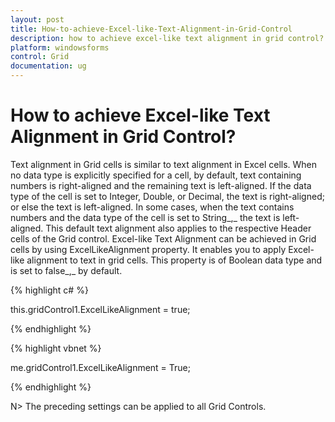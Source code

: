 ```yaml
---
layout: post
title: How-to-achieve-Excel-like-Text-Alignment-in-Grid-Control
description: how to achieve excel-like text alignment in grid control?
platform: windowsforms
control: Grid
documentation: ug
---
```


# How to achieve Excel-like Text Alignment in Grid Control?

Text alignment in Grid cells is similar to text alignment in Excel cells. When no data type is explicitly specified for a cell, by default, text containing numbers is right-aligned and the remaining text is left-aligned. If the data type of the cell is set to Integer, Double, or Decimal, the text is right-aligned; or else the text is left-aligned. In some cases, when the text contains numbers and the data type of the cell is set to String_,_ the text is left-aligned. This default text alignment also applies to the respective Header cells of the Grid control. Excel-like Text Alignment can be achieved in Grid cells by using ExcelLikeAlignment property. It enables you to apply Excel-like alignment to text in grid cells. This property is of Boolean data type and is set to false_,_ by default.



{% highlight c# %}



this.gridControl1.ExcelLikeAlignment = true;


{% endhighlight %}

{% highlight vbnet %}



me.gridControl1.ExcelLikeAlignment = True;


{% endhighlight %}

N> The preceding settings can be applied to all Grid Controls.

